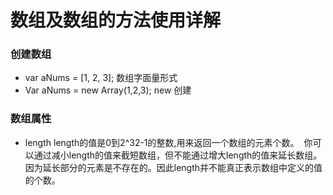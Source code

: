 # 数组及数组的方法使用详解

### 创建数组
- var aNums = [1, 2, 3]; 数组字面量形式
- Var aNums = new Array(1,2,3); new 创建

### 数组属性
- length 
  length的值是0到2^32-1的整数,用来返回一个数组的元素个数。
  你可以通过减小length的值来截短数组，但不能通过增大length的值来延长数组。因为延长部分的元素是不存在的。因此length并不能真正表示数组中定义的值的个数。
